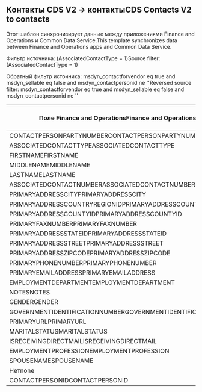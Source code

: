 ## <a name="cds-contacts-v2-to-contacts"></a><span data-ttu-id="5f8b2-101">Контакты CDS V2 -> контакты</span><span class="sxs-lookup"><span data-stu-id="5f8b2-101">CDS Contacts V2 to contacts</span></span>

<span data-ttu-id="5f8b2-102">Этот шаблон синхронизирует данные между приложениями Finance and Operations и Common Data Service.</span><span class="sxs-lookup"><span data-stu-id="5f8b2-102">This template synchronizes data between Finance and Operations apps and Common Data Service.</span></span>

<span data-ttu-id="5f8b2-103">Фильтр источника: (AssociatedContactType = 1)</span><span class="sxs-lookup"><span data-stu-id="5f8b2-103">Source filter: (AssociatedContactType = 1)</span></span>

<span data-ttu-id="5f8b2-104">Обратный фильтр источника: msdyn_contactforvendor eq true and msdyn_sellable eq false and msdyn_contactpersonid ne ''</span><span class="sxs-lookup"><span data-stu-id="5f8b2-104">Reversed source filter: msdyn_contactforvendor eq true and msdyn_sellable eq false and msdyn_contactpersonid ne ''</span></span>

<span data-ttu-id="5f8b2-105">Поле Finance and Operations</span><span class="sxs-lookup"><span data-stu-id="5f8b2-105">Finance and Operations field</span></span> | <span data-ttu-id="5f8b2-106">Тип сопоставления</span><span class="sxs-lookup"><span data-stu-id="5f8b2-106">Map type</span></span> | <span data-ttu-id="5f8b2-107">Другое поле Dynamics 365</span><span class="sxs-lookup"><span data-stu-id="5f8b2-107">Other Dynamics 365 field</span></span> | <span data-ttu-id="5f8b2-108">Значение по умолчанию</span><span class="sxs-lookup"><span data-stu-id="5f8b2-108">Default value</span></span>
---|---|---|---
<span data-ttu-id="5f8b2-109">CONTACTPERSONPARTYNUMBER</span><span class="sxs-lookup"><span data-stu-id="5f8b2-109">CONTACTPERSONPARTYNUMBER</span></span> | = | <span data-ttu-id="5f8b2-110">msdyn_partynumber</span><span class="sxs-lookup"><span data-stu-id="5f8b2-110">msdyn_partynumber</span></span> | 
<span data-ttu-id="5f8b2-111">ASSOCIATEDCONTACTTYPE</span><span class="sxs-lookup"><span data-stu-id="5f8b2-111">ASSOCIATEDCONTACTTYPE</span></span> | << | <span data-ttu-id="5f8b2-112">Нет</span><span class="sxs-lookup"><span data-stu-id="5f8b2-112">none</span></span> | <span data-ttu-id="5f8b2-113">Поставщик</span><span class="sxs-lookup"><span data-stu-id="5f8b2-113">Vendor</span></span>
<span data-ttu-id="5f8b2-114">FIRSTNAME</span><span class="sxs-lookup"><span data-stu-id="5f8b2-114">FIRSTNAME</span></span> | = | <span data-ttu-id="5f8b2-115">firstname</span><span class="sxs-lookup"><span data-stu-id="5f8b2-115">firstname</span></span> | 
<span data-ttu-id="5f8b2-116">MIDDLENAME</span><span class="sxs-lookup"><span data-stu-id="5f8b2-116">MIDDLENAME</span></span> | = | <span data-ttu-id="5f8b2-117">middlename</span><span class="sxs-lookup"><span data-stu-id="5f8b2-117">middlename</span></span> | 
<span data-ttu-id="5f8b2-118">LASTNAME</span><span class="sxs-lookup"><span data-stu-id="5f8b2-118">LASTNAME</span></span> | = | <span data-ttu-id="5f8b2-119">lastname</span><span class="sxs-lookup"><span data-stu-id="5f8b2-119">lastname</span></span> | 
<span data-ttu-id="5f8b2-120">ASSOCIATEDCONTACTNUMBER</span><span class="sxs-lookup"><span data-stu-id="5f8b2-120">ASSOCIATEDCONTACTNUMBER</span></span> | = | <span data-ttu-id="5f8b2-121">msdyn_vendorcontactid.msdyn_vendoraccountnumber</span><span class="sxs-lookup"><span data-stu-id="5f8b2-121">msdyn_vendorcontactid.msdyn_vendoraccountnumber</span></span> | 
<span data-ttu-id="5f8b2-122">PRIMARYADDRESSCITY</span><span class="sxs-lookup"><span data-stu-id="5f8b2-122">PRIMARYADDRESSCITY</span></span> | = | <span data-ttu-id="5f8b2-123">address1_city</span><span class="sxs-lookup"><span data-stu-id="5f8b2-123">address1_city</span></span> | 
<span data-ttu-id="5f8b2-124">PRIMARYADDRESSCOUNTRYREGIONID</span><span class="sxs-lookup"><span data-stu-id="5f8b2-124">PRIMARYADDRESSCOUNTRYREGIONID</span></span> | = | <span data-ttu-id="5f8b2-125">address1_country</span><span class="sxs-lookup"><span data-stu-id="5f8b2-125">address1_country</span></span> | 
<span data-ttu-id="5f8b2-126">PRIMARYADDRESSCOUNTYID</span><span class="sxs-lookup"><span data-stu-id="5f8b2-126">PRIMARYADDRESSCOUNTYID</span></span> | = | <span data-ttu-id="5f8b2-127">address1_county</span><span class="sxs-lookup"><span data-stu-id="5f8b2-127">address1_county</span></span> | 
<span data-ttu-id="5f8b2-128">PRIMARYFAXNUMBER</span><span class="sxs-lookup"><span data-stu-id="5f8b2-128">PRIMARYFAXNUMBER</span></span> | = | <span data-ttu-id="5f8b2-129">fax</span><span class="sxs-lookup"><span data-stu-id="5f8b2-129">fax</span></span> | 
<span data-ttu-id="5f8b2-130">PRIMARYADDRESSSTATEID</span><span class="sxs-lookup"><span data-stu-id="5f8b2-130">PRIMARYADDRESSSTATEID</span></span> | = | <span data-ttu-id="5f8b2-131">address1_stateorprovince</span><span class="sxs-lookup"><span data-stu-id="5f8b2-131">address1_stateorprovince</span></span> | 
<span data-ttu-id="5f8b2-132">PRIMARYADDRESSSTREET</span><span class="sxs-lookup"><span data-stu-id="5f8b2-132">PRIMARYADDRESSSTREET</span></span> | = | <span data-ttu-id="5f8b2-133">address1_line1</span><span class="sxs-lookup"><span data-stu-id="5f8b2-133">address1_line1</span></span> | 
<span data-ttu-id="5f8b2-134">PRIMARYADDRESSZIPCODE</span><span class="sxs-lookup"><span data-stu-id="5f8b2-134">PRIMARYADDRESSZIPCODE</span></span> | = | <span data-ttu-id="5f8b2-135">address1_postalcode</span><span class="sxs-lookup"><span data-stu-id="5f8b2-135">address1_postalcode</span></span> | 
<span data-ttu-id="5f8b2-136">PRIMARYPHONENUMBER</span><span class="sxs-lookup"><span data-stu-id="5f8b2-136">PRIMARYPHONENUMBER</span></span> | = | <span data-ttu-id="5f8b2-137">telephone1</span><span class="sxs-lookup"><span data-stu-id="5f8b2-137">telephone1</span></span> | 
<span data-ttu-id="5f8b2-138">PRIMARYEMAILADDRESS</span><span class="sxs-lookup"><span data-stu-id="5f8b2-138">PRIMARYEMAILADDRESS</span></span> | = | <span data-ttu-id="5f8b2-139">emailaddress1</span><span class="sxs-lookup"><span data-stu-id="5f8b2-139">emailaddress1</span></span> | 
<span data-ttu-id="5f8b2-140">EMPLOYMENTDEPARTMENT</span><span class="sxs-lookup"><span data-stu-id="5f8b2-140">EMPLOYMENTDEPARTMENT</span></span> | = | <span data-ttu-id="5f8b2-141">department</span><span class="sxs-lookup"><span data-stu-id="5f8b2-141">department</span></span> | 
<span data-ttu-id="5f8b2-142">NOTES</span><span class="sxs-lookup"><span data-stu-id="5f8b2-142">NOTES</span></span> | = | <span data-ttu-id="5f8b2-143">description</span><span class="sxs-lookup"><span data-stu-id="5f8b2-143">description</span></span> | 
<span data-ttu-id="5f8b2-144">GENDER</span><span class="sxs-lookup"><span data-stu-id="5f8b2-144">GENDER</span></span> | >< | <span data-ttu-id="5f8b2-145">gendercode</span><span class="sxs-lookup"><span data-stu-id="5f8b2-145">gendercode</span></span> | 
<span data-ttu-id="5f8b2-146">GOVERNMENTIDENTIFICATIONNUMBER</span><span class="sxs-lookup"><span data-stu-id="5f8b2-146">GOVERNMENTIDENTIFICATIONNUMBER</span></span> | = | <span data-ttu-id="5f8b2-147">governmentid</span><span class="sxs-lookup"><span data-stu-id="5f8b2-147">governmentid</span></span> | 
<span data-ttu-id="5f8b2-148">PRIMARYURL</span><span class="sxs-lookup"><span data-stu-id="5f8b2-148">PRIMARYURL</span></span> | = | <span data-ttu-id="5f8b2-149">websiteurl</span><span class="sxs-lookup"><span data-stu-id="5f8b2-149">websiteurl</span></span> | 
<span data-ttu-id="5f8b2-150">MARITALSTATUS</span><span class="sxs-lookup"><span data-stu-id="5f8b2-150">MARITALSTATUS</span></span> | >< | <span data-ttu-id="5f8b2-151">familystatuscode</span><span class="sxs-lookup"><span data-stu-id="5f8b2-151">familystatuscode</span></span> | 
<span data-ttu-id="5f8b2-152">ISRECEIVINGDIRECTMAIL</span><span class="sxs-lookup"><span data-stu-id="5f8b2-152">ISRECEIVINGDIRECTMAIL</span></span> | >< | <span data-ttu-id="5f8b2-153">donotemail</span><span class="sxs-lookup"><span data-stu-id="5f8b2-153">donotemail</span></span> | 
<span data-ttu-id="5f8b2-154">EMPLOYMENTPROFESSION</span><span class="sxs-lookup"><span data-stu-id="5f8b2-154">EMPLOYMENTPROFESSION</span></span> | = | <span data-ttu-id="5f8b2-155">jobtitle</span><span class="sxs-lookup"><span data-stu-id="5f8b2-155">jobtitle</span></span> | 
<span data-ttu-id="5f8b2-156">SPOUSENAME</span><span class="sxs-lookup"><span data-stu-id="5f8b2-156">SPOUSENAME</span></span> | = | <span data-ttu-id="5f8b2-157">spousesname</span><span class="sxs-lookup"><span data-stu-id="5f8b2-157">spousesname</span></span> | 
<span data-ttu-id="5f8b2-158">Нет</span><span class="sxs-lookup"><span data-stu-id="5f8b2-158">none</span></span> | >> | <span data-ttu-id="5f8b2-159">msdyn_contactforvendor</span><span class="sxs-lookup"><span data-stu-id="5f8b2-159">msdyn_contactforvendor</span></span> | <span data-ttu-id="5f8b2-160">True</span><span class="sxs-lookup"><span data-stu-id="5f8b2-160">True</span></span>
<span data-ttu-id="5f8b2-161">CONTACTPERSONID</span><span class="sxs-lookup"><span data-stu-id="5f8b2-161">CONTACTPERSONID</span></span> | = | <span data-ttu-id="5f8b2-162">msdyn_contactpersonid</span><span class="sxs-lookup"><span data-stu-id="5f8b2-162">msdyn_contactpersonid</span></span> | 
